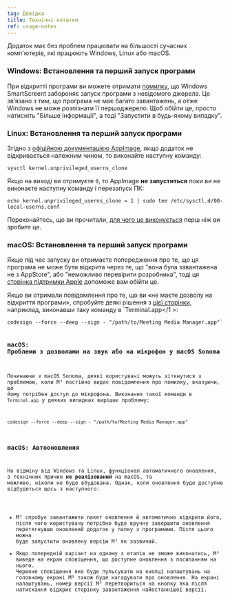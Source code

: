 ```yaml
---
tag: Довідка
title: Технічні нотатки
ref: usage-notes
---
```


Додаток має без проблем працювати на більшості сучасних комп'ютерів, які працюють Windows, Linux або macOS.

### Windows: Встановлення та перший запуск програми

При відкритті програми ви можете отримати [помилку](assets/img/other/win-smartscreen.png), що Windows SmartScreent забороняє запуск програми з невідомого джерела. Це звʼязано з тим, що програма не має багато завантажень, а отже Windows не може розпізнати її першоджерело. Щоб обійти це, просто натисніть "Більше інформації", а тоді "Запустити в будь-якому випадку".

### Linux: Встановлення та перший запуск програми

Згідно з [офіційною документацією AppImage](https://docs.appimage.org/user-guide/troubleshooting/electron-sandboxing.html), якщо додаток не відкривається належним чином, то виконайте наступну команду:

`sysctl kernel.unprivileged_userns_clone`

Якщо на виході ви отримуєте `0`, то AppImage **не запуститься** поки ви не виконаєте наступну команду і перезапуск ПК:

`echo kernel.unprivileged_userns_clone = 1 | sudo tee /etc/sysctl.d/00-local-userns.conf`

Переконайтесь, що ви прочитали, [для чого це виконується](https://lwn.net/Articles/673597/) перш ніж ви зробите це.

### macOS: Встановлення та перший запуск програми

Якщо під час запуску ви отримаєте попередження про те, що ця програма не може бути відкрита через те, що "вона була завантажена не з AppStore", або "неможливо перевірити розробника", тоді ця [сторінка підтримки Apple](https://support.apple.com/en-ca/HT202491) допоможе вам обійти це.

Якщо ви отримали повідомлення про те, що ви «не маєте дозволу на відкриття програми», спробуйте деякі рішення з [цієї сторінки](https://stackoverflow.com/questions/64842819/cant-run-app-because-of-permission-in-big-sur/64895860), наприклад, виконавши таку команду в `Terminal.app</1 >:</p>

<p spaces-before="0"><code>codesign --force --deep --sign - "/path/to/Meeting Media Manager.app"`

### macOS: Проблеми з дозволами на звук або на мікрофон у macOS Sonoma

Починаючи з macOS Sonoma, деякі користувачі можуть зіткнутися з проблемою, коли M³ постійно видає повідомлення про помилку, вказуючи, що йому потрібен доступ до мікрофона. Виконання такої команди в `Terminal.app` у деяких випадках вирішає проблему:

`codesign --force --deep --sign - "/path/to/Meeting Media Manager.app"`

### macOS: Автооновлення

На відміну від Windows та Linux, функціонал автоматичного оновлення, з технічних причин **не реалізований** на macOS, та можливо, ніколи не буде вбудована. Однак, коли оновлення буде доступне відбудеться щось з наступного:

- M³ спробує завантажити пакет оновлення й автоматично відкрити його, після чого користувачу потрібно буде вручну завершити оновлення перетягнувши оновлений додаток у папку з програмами. Після цього можна буде запустити оновлену версію M³ як зазвичай.
- Якщо попередній варіант на одному з етапів не зможе виконатись, M³ виведе на екран сповіщення, що доступне оновлення з посиланням на нього. Червоне сповіщення яке буде пульсувати на кнопці налаштувань на головному екрані M³ також буде нагадувати про оновлення. На екрані налаштувань, номер версії M³ перетвориться на кнопку яка після натискання відкриє сторінку завантаження найостаннішої версії.
